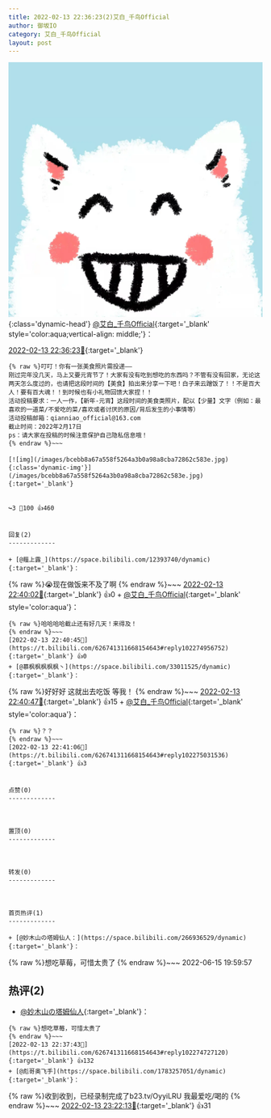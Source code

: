 ```yaml
---
title: 2022-02-13 22:36:23(2)艾白_千鸟Official
author: 御坂IO
category: 艾白_千鸟Official
layout: post
---
```


![img](/images/9ae8b9445fd0665cc014d9080156a45271be73c6.jpg){:class='dynamic-head'}
[@艾白_千鸟Official](https://space.bilibili.com/334537711/dynamic){:target='_blank' style='color:aqua;vertical-align: middle;'}：

[2022-02-13 22:36:23🔗](https://t.bilibili.com/626741311668154643){:target='_blank'}

~~~
{% raw %}叮叮！你有一张美食照片需投递——
刚过完年没几天，马上又要元宵节了！大家有没有吃到想吃的东西吗？不管有没有回家，无论这两天怎么度过的，也请把这段时间的【美食】拍出来分享一下吧！白子来云蹭饭了！！不是百大人！要有百大魂！！到时候也有小礼物回馈大家捏！！
活动投稿要求：一人一作，【新年-元宵】这段时间的美食类照片，配以【少量】文字（例如：最喜欢的一道菜/不爱吃的菜/喜欢或者讨厌的原因/背后发生的小事情等）
活动投稿邮箱：qianniao_official@163.com
截止时间：2022年2月17日
ps：请大家在投稿的时候注意保护自己隐私信息哦！
{% endraw %}~~~

[![img](/images/bcebb8a67a558f5264a3b0a98a8cba72862c583e.jpg){:class='dynamic-img'}](/images/bcebb8a67a558f5264a3b0a98a8cba72862c583e.jpg){:target='_blank'}


↪️3 💬100 👍460


回复(2)
-------------

+ [@薤上露_](https://space.bilibili.com/12393740/dynamic){:target='_blank'}：
~~~
{% raw %}😭现在做饭来不及了啊
{% endraw %}~~~
[2022-02-13 22:40:02🔗](https://t.bilibili.com/626741311668154643#reply102274922464){:target='_blank'} 👍0
    + [@艾白_千鸟Official](https://space.bilibili.com/334537711/dynamic){:target='_blank' style='color:aqua'}：
~~~
{% raw %}哈哈哈哈截止还有好几天！来得及！
{% endraw %}~~~
[2022-02-13 22:40:45🔗](https://t.bilibili.com/626741311668154643#reply102274956752){:target='_blank'} 👍0
+ [@慕枫枫枫枫枫丶](https://space.bilibili.com/33011525/dynamic){:target='_blank'}：
~~~
{% raw %}好好好 这就出去吃饭 等我！
{% endraw %}~~~
[2022-02-13 22:40:47🔗](https://t.bilibili.com/626741311668154643#reply102274957808){:target='_blank'} 👍15
    + [@艾白_千鸟Official](https://space.bilibili.com/334537711/dynamic){:target='_blank' style='color:aqua'}：
~~~
{% raw %}？？
{% endraw %}~~~
[2022-02-13 22:41:06🔗](https://t.bilibili.com/626741311668154643#reply102275031536){:target='_blank'} 👍3


点赞(0)
-------------



置顶(0)
-------------



转发(0)
-------------



首页热评(1)
-------------

+ [@妙木山の塔姆仙人：](https://space.bilibili.com/266936529/dynamic){:target='_blank'}：
~~~
{% raw %}想吃草莓，可惜太贵了
{% endraw %}~~~
2022-06-15 19:59:57


热评(2)
-------------

+ [@妙木山の塔姆仙人](https://space.bilibili.com/266936529/dynamic){:target='_blank'}：
~~~
{% raw %}想吃草莓，可惜太贵了
{% endraw %}~~~
[2022-02-13 22:37:43🔗](https://t.bilibili.com/626741311668154643#reply102274727120){:target='_blank'} 👍132
+ [@彪哥奥飞手](https://space.bilibili.com/1783257051/dynamic){:target='_blank'}：
~~~
{% raw %}收到收到，已经录制完成了b23.tv/OyyiLRU
我最爱吃/喝的
{% endraw %}~~~
[2022-02-13 23:22:13🔗](https://t.bilibili.com/626741311668154643#reply102280611424){:target='_blank'} 👍31


